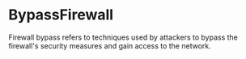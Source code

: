 # BypassFirewall
Firewall bypass refers to techniques used by attackers to bypass the firewall's security measures and gain access to the network.
